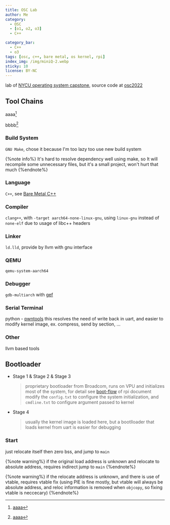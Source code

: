 ```yaml
---
title: OSC Lab
author: Me
category:
  - OSC
  - [o1, o2, o3]
  - C++

category_bar: 
  - C++
  - o3
tags: [osc, c++, bare metal, os kernel, rpi]
index_img: /img/miniQ-2.webp
sticky: 10
license: BY-NC
---
```


lab of [NYCU operating system capstone](https://oscapstone.github.io/), source code at [osc2022](https://github.com/cclin0816/osc2022)

<!-- more -->

## Tool Chains

aaaa[^1]


bbbb[^1]

[^1]: [aaaa](../img/avatar.webp)

### Build System

`GNU Make`, chose it because I'm too lazy too use new build system

{%note info%}
It's hard to resolve dependency well using make, so It will recompile some unnecessary files, 
but it's a small project, won't hurt that much
{%endnote%}

### Language

`C++`, see [Bare Metal C++](/2022/02/11/Bare-Metal-Cpp/)

### Compiler

`clang++`, with `-target aarch64-none-linux-gnu`, using `linux-gnu` instead of `none-elf` due to usage of libc++ headers

### Linker

`ld.lld`, provide by llvm with gnu interface

### QEMU

`qemu-system-aarch64`

### Debugger

`gdb-multiarch` with [gef](https://gef.readthedocs.io/en/master/)

### Serial Terminal

python - [pwntools](https://docs.pwntools.com/en/stable/)
this resolves the need of write back in uart, and easier to modify kernel image, ex. compress, send by section, ...

### Other

llvm based tools

## Bootloader

* Stage 1 & Stage 2 & Stage 3

  > proprietary bootloader from Broadcom, runs on VPU and initializes most of the system, for detail see [boot-flow](https://www.raspberrypi.com/documentation/computers/raspberry-pi.html#raspberry-pi-4-boot-flow) of rpi document  
  > modify the `config.txt` to configure the system initialization, and `cmdline.txt` to configure argument passed to kernel

* Stage 4

  > usually the kernel image is loaded here, but a bootlloader that loads kernel from uart is easier for debugging

### Start

just relocate itself then zero bss, and jump to `main`  

{%note warning%}
if the original load address is unknown and relocate to absolute address, 
requires indirect jump to `main`
{%endnote%}

{%note warning%}
if the relocate address is unknown, and there is use of vtable, requires vtable fix (using PIE is fine mostly, but vtable will always be absolute address, and reloc information is removed when `objcopy`, so fixing vtable is neccecary)
{%endnote%}


<!-- ### Uart

it's possible to initialize uart from `config.txt`, but still unable to use if mmio layout is unknown, so parsing `dtb` is required

###  -->